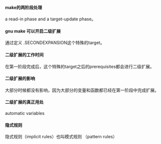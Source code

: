 #### make的两阶段处理
a read-in phase and a target-update phase。

#### gnu make 可以开启二级扩展
通过定义 .SECONDEXPANSION这个特殊的target。

#### 二级扩展的工作时间
在第一阶段完成后，这个特殊的target之后的prerequisites都会进行二级扩展。

#### 二级扩展的影响
大部分时候都没有影响，因为大部分的变量和函数都已经在第一阶段中完成扩展。

#### 二级扩展的真正用处
automatic variables

#### 隐式规则
隐式规则（implicit rules）也叫模式规则 （pattern rules）

